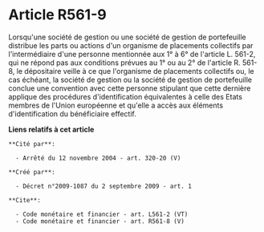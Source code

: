 # Article R561-9

Lorsqu'une société de gestion ou une société de gestion de portefeuille distribue les parts ou actions d'un organisme de
placements collectifs par l'intermédiaire d'une personne mentionnée aux 1° à 6° de l'article L. 561-2, qui ne répond pas aux
conditions prévues au 1° ou au 2° de l'article R. 561-8, le dépositaire veille à ce que l'organisme de placements collectifs
ou, le cas échéant, la société de gestion ou la société de gestion de portefeuille conclue une convention avec cette personne
stipulant que cette dernière applique des procédures d'identification équivalentes à celle des Etats membres de l'Union
européenne et qu'elle a accès aux éléments d'identification du bénéficiaire effectif.

**Liens relatifs à cet article**

	**Cité par**:

	  - Arrêté du 12 novembre 2004 - art. 320-20 (V)

	**Créé par**:

	  - Décret n°2009-1087 du 2 septembre 2009 - art. 1

	**Cite**:

	  - Code monétaire et financier - art. L561-2 (VT)
	  - Code monétaire et financier - art. R561-8 (V)
